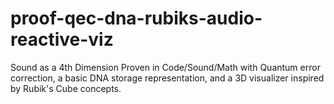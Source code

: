 # proof-qec-dna-rubiks-audio-reactive-viz
Sound as a 4th Dimension Proven in Code/Sound/Math with Quantum error correction, a basic DNA storage representation, and a 3D visualizer inspired by Rubik's Cube concepts. 
